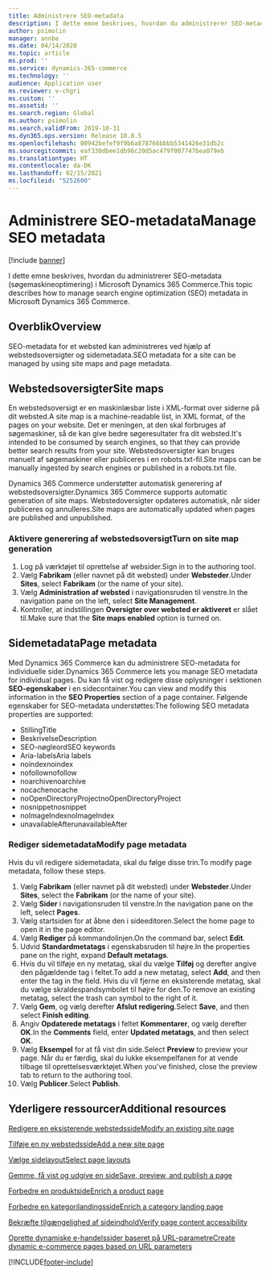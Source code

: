 ```yaml
---
title: Administrere SEO-metadata
description: I dette emne beskrives, hvordan du administrerer SEO-metadata (søgemaskineoptimering) i Microsoft Dynamics 365 Commerce.
author: psimolin
manager: annbe
ms.date: 04/14/2020
ms.topic: article
ms.prod: ''
ms.service: dynamics-365-commerce
ms.technology: ''
audience: Application user
ms.reviewer: v-chgri
ms.custom: ''
ms.assetid: ''
ms.search.region: Global
ms.author: psimolin
ms.search.validFrom: 2019-10-31
ms.dyn365.ops.version: Release 10.0.5
ms.openlocfilehash: 00942befef9f9b6a878766bbbb5341426e31db2c
ms.sourcegitcommit: eaf330dbee1db96c20d5ac479f007747bea079eb
ms.translationtype: HT
ms.contentlocale: da-DK
ms.lasthandoff: 02/15/2021
ms.locfileid: "5252600"
---
```

# <a name="manage-seo-metadata"></a><span data-ttu-id="89934-103">Administrere SEO-metadata</span><span class="sxs-lookup"><span data-stu-id="89934-103">Manage SEO metadata</span></span>


[!include [banner](includes/banner.md)]

<span data-ttu-id="89934-104">I dette emne beskrives, hvordan du administrerer SEO-metadata (søgemaskineoptimering) i Microsoft Dynamics 365 Commerce.</span><span class="sxs-lookup"><span data-stu-id="89934-104">This topic describes how to manage search engine optimization (SEO) metadata in Microsoft Dynamics 365 Commerce.</span></span>

## <a name="overview"></a><span data-ttu-id="89934-105">Overblik</span><span class="sxs-lookup"><span data-stu-id="89934-105">Overview</span></span>

<span data-ttu-id="89934-106">SEO-metadata for et websted kan administreres ved hjælp af webstedsoversigter og sidemetadata.</span><span class="sxs-lookup"><span data-stu-id="89934-106">SEO metadata for a site can be managed by using site maps and page metadata.</span></span>
    
## <a name="site-maps"></a><span data-ttu-id="89934-107">Webstedsoversigter</span><span class="sxs-lookup"><span data-stu-id="89934-107">Site maps</span></span>

<span data-ttu-id="89934-108">En webstedsoversigt er en maskinlæsbar liste i XML-format over siderne på dit websted.</span><span class="sxs-lookup"><span data-stu-id="89934-108">A site map is a machine-readable list, in XML format, of the pages on your website.</span></span> <span data-ttu-id="89934-109">Det er meningen, at den skal forbruges af søgemaskiner, så de kan give bedre søgeresultater fra dit websted.</span><span class="sxs-lookup"><span data-stu-id="89934-109">It's intended to be consumed by search engines, so that they can provide better search results from your site.</span></span> <span data-ttu-id="89934-110">Webstedsoversigter kan bruges manuelt af søgemaskiner eller publiceres i en robots.txt-fil.</span><span class="sxs-lookup"><span data-stu-id="89934-110">Site maps can be manually ingested by search engines or published in a robots.txt file.</span></span>

<span data-ttu-id="89934-111">Dynamics 365 Commerce understøtter automatisk generering af webstedsoversigter.</span><span class="sxs-lookup"><span data-stu-id="89934-111">Dynamics 365 Commerce supports automatic generation of site maps.</span></span> <span data-ttu-id="89934-112">Webstedoversigter opdateres automatisk, når sider publiceres og annulleres.</span><span class="sxs-lookup"><span data-stu-id="89934-112">Site maps are automatically updated when pages are published and unpublished.</span></span>

### <a name="turn-on-site-map-generation"></a><span data-ttu-id="89934-113">Aktivere generering af webstedsoversigt</span><span class="sxs-lookup"><span data-stu-id="89934-113">Turn on site map generation</span></span>

1. <span data-ttu-id="89934-114">Log på værktøjet til oprettelse af websider.</span><span class="sxs-lookup"><span data-stu-id="89934-114">Sign in to the authoring tool.</span></span>
1. <span data-ttu-id="89934-115">Vælg **Fabrikam** (eller navnet på dit websted) under **Websteder**.</span><span class="sxs-lookup"><span data-stu-id="89934-115">Under **Sites**, select **Fabrikam** (or the name of your site).</span></span>
1. <span data-ttu-id="89934-116">Vælg **Administration af websted** i navigationsruden til venstre.</span><span class="sxs-lookup"><span data-stu-id="89934-116">In the navigation pane on the left, select **Site Management**.</span></span>
1. <span data-ttu-id="89934-117">Kontroller, at indstillingen **Oversigter over websted er aktiveret** er slået til.</span><span class="sxs-lookup"><span data-stu-id="89934-117">Make sure that the **Site maps enabled** option is turned on.</span></span>

## <a name="page-metadata"></a><span data-ttu-id="89934-118">Sidemetadata</span><span class="sxs-lookup"><span data-stu-id="89934-118">Page metadata</span></span>

<span data-ttu-id="89934-119">Med Dynamics 365 Commerce kan du administrere SEO-metadata for individuelle sider.</span><span class="sxs-lookup"><span data-stu-id="89934-119">Dynamics 365 Commerce lets you manage SEO metadata for individual pages.</span></span> <span data-ttu-id="89934-120">Du kan få vist og redigere disse oplysninger i sektionen **SEO-egenskaber** i en sidecontainer.</span><span class="sxs-lookup"><span data-stu-id="89934-120">You can view and modify this information in the **SEO Properties** section of a page container.</span></span> <span data-ttu-id="89934-121">Følgende egenskaber for SEO-metadata understøttes:</span><span class="sxs-lookup"><span data-stu-id="89934-121">The following SEO metadata properties are supported:</span></span>

- <span data-ttu-id="89934-122">Stilling</span><span class="sxs-lookup"><span data-stu-id="89934-122">Title</span></span>
- <span data-ttu-id="89934-123">Beskrivelse</span><span class="sxs-lookup"><span data-stu-id="89934-123">Description</span></span>
- <span data-ttu-id="89934-124">SEO-nøgleord</span><span class="sxs-lookup"><span data-stu-id="89934-124">SEO keywords</span></span>
- <span data-ttu-id="89934-125">Aria-labels</span><span class="sxs-lookup"><span data-stu-id="89934-125">Aria labels</span></span>
- <span data-ttu-id="89934-126">noindex</span><span class="sxs-lookup"><span data-stu-id="89934-126">noindex</span></span>
- <span data-ttu-id="89934-127">nofollow</span><span class="sxs-lookup"><span data-stu-id="89934-127">nofollow</span></span>
- <span data-ttu-id="89934-128">noarchive</span><span class="sxs-lookup"><span data-stu-id="89934-128">noarchive</span></span>
- <span data-ttu-id="89934-129">nocache</span><span class="sxs-lookup"><span data-stu-id="89934-129">nocache</span></span>
- <span data-ttu-id="89934-130">noOpenDirectoryProject</span><span class="sxs-lookup"><span data-stu-id="89934-130">noOpenDirectoryProject</span></span>
- <span data-ttu-id="89934-131">nosnippet</span><span class="sxs-lookup"><span data-stu-id="89934-131">nosnippet</span></span>
- <span data-ttu-id="89934-132">noImageIndex</span><span class="sxs-lookup"><span data-stu-id="89934-132">noImageIndex</span></span>
- <span data-ttu-id="89934-133">unavailableAfter</span><span class="sxs-lookup"><span data-stu-id="89934-133">unavailableAfter</span></span>

### <a name="modify-page-metadata"></a><span data-ttu-id="89934-134">Rediger sidemetadata</span><span class="sxs-lookup"><span data-stu-id="89934-134">Modify page metadata</span></span>

<span data-ttu-id="89934-135">Hvis du vil redigere sidemetadata, skal du følge disse trin.</span><span class="sxs-lookup"><span data-stu-id="89934-135">To modify page metadata, follow these steps.</span></span>

1. <span data-ttu-id="89934-136">Vælg **Fabrikam** (eller navnet på dit websted) under **Websteder**.</span><span class="sxs-lookup"><span data-stu-id="89934-136">Under **Sites**, select the **Fabrikam** (or the name of your site).</span></span>
1. <span data-ttu-id="89934-137">Vælg **Sider** i navigationsruden til venstre.</span><span class="sxs-lookup"><span data-stu-id="89934-137">In the navigation pane on the left, select **Pages**.</span></span>
1. <span data-ttu-id="89934-138">Vælg startsiden for at åbne den i sideeditoren.</span><span class="sxs-lookup"><span data-stu-id="89934-138">Select the home page to open it in the page editor.</span></span>
1. <span data-ttu-id="89934-139">Vælg **Rediger** på kommandolinjen.</span><span class="sxs-lookup"><span data-stu-id="89934-139">On the command bar, select **Edit**.</span></span>
1. <span data-ttu-id="89934-140">Udvid **Standardmetatags** i egenskabsruden til højre.</span><span class="sxs-lookup"><span data-stu-id="89934-140">In the properties pane on the right, expand **Default metatags**.</span></span>
1. <span data-ttu-id="89934-141">Hvis du vil tilføje en ny metatag, skal du vælge **Tilføj** og derefter angive den pågældende tag i feltet.</span><span class="sxs-lookup"><span data-stu-id="89934-141">To add a new metatag, select **Add**, and then enter the tag in the field.</span></span> <span data-ttu-id="89934-142">Hvis du vil fjerne en eksisterende metatag, skal du vælge skraldespandsymbolet til højre for den.</span><span class="sxs-lookup"><span data-stu-id="89934-142">To remove an existing metatag, select the trash can symbol to the right of it.</span></span>
1. <span data-ttu-id="89934-143">Vælg **Gem**, og vælg derefter **Afslut redigering**.</span><span class="sxs-lookup"><span data-stu-id="89934-143">Select **Save**, and then select **Finish editing**.</span></span>
1. <span data-ttu-id="89934-144">Angiv **Opdaterede metatags** i feltet **Kommentarer**, og vælg derefter **OK**.</span><span class="sxs-lookup"><span data-stu-id="89934-144">In the **Comments** field, enter **Updated metatags**, and then select **OK**.</span></span>
1. <span data-ttu-id="89934-145">Vælg **Eksempel** for at få vist din side.</span><span class="sxs-lookup"><span data-stu-id="89934-145">Select **Preview** to preview your page.</span></span> <span data-ttu-id="89934-146">Når du er færdig, skal du lukke eksempelfanen for at vende tilbage til oprettelsesværktøjet.</span><span class="sxs-lookup"><span data-stu-id="89934-146">When you've finished, close the preview tab to return to the authoring tool.</span></span>
1. <span data-ttu-id="89934-147">Vælg **Publicer**.</span><span class="sxs-lookup"><span data-stu-id="89934-147">Select **Publish**.</span></span>

## <a name="additional-resources"></a><span data-ttu-id="89934-148">Yderligere ressourcer</span><span class="sxs-lookup"><span data-stu-id="89934-148">Additional resources</span></span>

[<span data-ttu-id="89934-149">Redigere en eksisterende webstedsside</span><span class="sxs-lookup"><span data-stu-id="89934-149">Modify an existing site page</span></span>](modify-existing-page.md)

[<span data-ttu-id="89934-150">Tilføje en ny webstedsside</span><span class="sxs-lookup"><span data-stu-id="89934-150">Add a new site page</span></span>](add-new-page.md)

[<span data-ttu-id="89934-151">Vælge sidelayout</span><span class="sxs-lookup"><span data-stu-id="89934-151">Select page layouts</span></span>](select-page-layouts.md)

[<span data-ttu-id="89934-152">Gemme, få vist og udgive en side</span><span class="sxs-lookup"><span data-stu-id="89934-152">Save, preview, and publish a page</span></span>](save-preview-publish-page.md)

[<span data-ttu-id="89934-153">Forbedre en produktside</span><span class="sxs-lookup"><span data-stu-id="89934-153">Enrich a product page</span></span>](enrich-product-page.md)

[<span data-ttu-id="89934-154">Forbedre en kategorilandingsside</span><span class="sxs-lookup"><span data-stu-id="89934-154">Enrich a category landing page</span></span>](enrich-category-page.md)

[<span data-ttu-id="89934-155">Bekræfte tilgængelighed af sideindhold</span><span class="sxs-lookup"><span data-stu-id="89934-155">Verify page content accessibility</span></span>](verify-accessibility.md)

[<span data-ttu-id="89934-156">Oprette dynamiske e-handelssider baseret på URL-parametre</span><span class="sxs-lookup"><span data-stu-id="89934-156">Create dynamic e-commerce pages based on URL parameters</span></span>](create-dynamic-pages.md)


[!INCLUDE[footer-include](../includes/footer-banner.md)]